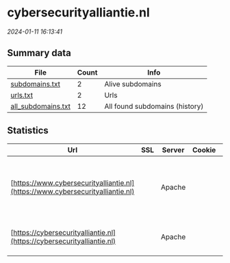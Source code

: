 # cybersecurityalliantie.nl
*2024-01-11 16:13:41*
## Summary data
| File       | Count | Info |
|------------|-------|------|
|[subdomains.txt](/data/cybersecurityalliantie.nl/subdomains.txt)|2|Alive subdomains|
|[urls.txt](/data/cybersecurityalliantie.nl/urls.txt)|2|Urls|
|[all_subdomains.txt](/data/cybersecurityalliantie.nl/all_subdomains.txt)|12|All found subdomains (history)|
## Statistics
| Url | SSL | Server | Cookie | HSTS | CSP | XFO | XXP | RP | Tech |Title |
|------------|-------|------|------|------|------|------|------|------|------|------|
|[https://www.cybersecurityalliantie.nl](https://www.cybersecurityalliantie.nl)| |Apache| |:white_check_mark: | | | | 3:white_check_mark: |Apache HTTP Server HSTS MySQL PHP WordPress|Home - Cybersecu...|
|[https://cybersecurityalliantie.nl](https://cybersecurityalliantie.nl)| |Apache| |:white_check_mark: | | | | 3:white_check_mark: |Apache HTTP Server HSTS||